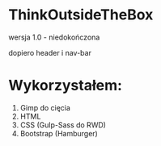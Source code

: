 # ThinkOutsideTheBox

wersja 1.0 - niedokończona

dopiero header i nav-bar

# Wykorzystałem:

1. Gimp do cięcia
2. HTML
3. CSS (Gulp-Sass do RWD)
4. Bootstrap (Hamburger)
